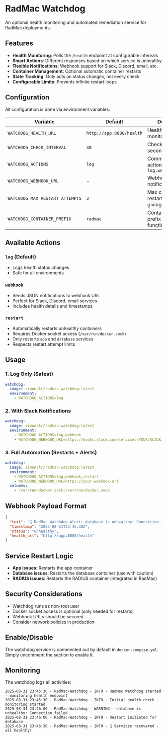 # RadMac Watchdog

An optional health monitoring and automated remediation service for RadMac deployments.

## Features

- **Health Monitoring**: Polls the `/health` endpoint at configurable intervals
- **Smart Actions**: Different responses based on which service is unhealthy
- **Flexible Notifications**: Webhook support for Slack, Discord, email, etc.
- **Container Management**: Optional automatic container restarts
- **State Tracking**: Only acts on status changes, not every check
- **Configurable Limits**: Prevents infinite restart loops

## Configuration

All configuration is done via environment variables:

| Variable | Default | Description |
|----------|---------|-------------|
| `WATCHDOG_HEALTH_URL` | `http://app:8080/health` | Health endpoint to monitor |
| `WATCHDOG_CHECK_INTERVAL` | `30` | Check interval in seconds |
| `WATCHDOG_ACTIONS` | `log` | Comma-separated actions: `log,webhook,restart` |
| `WATCHDOG_WEBHOOK_URL` | - | Webhook URL for notifications |
| `WATCHDOG_MAX_RESTART_ATTEMPTS` | `3` | Max container restarts before giving up |
| `WATCHDOG_CONTAINER_PREFIX` | `radmac` | Container name prefix for restart functionality |

## Available Actions

### `log` (Default)
- Logs health status changes
- Safe for all environments

### `webhook` 
- Sends JSON notifications to webhook URL
- Perfect for Slack, Discord, email services
- Includes health details and timestamps

### `restart`
- Automatically restarts unhealthy containers
- Requires Docker socket access (`/var/run/docker.sock`)
- Only restarts `app` and `database` services
- Respects restart attempt limits

## Usage

### 1. Log Only (Safest)
```yaml
watchdog:
  image: simonclr/radmac-watchdog:latest
  environment:
    - WATCHDOG_ACTIONS=log
```

### 2. With Slack Notifications
```yaml
watchdog:
  image: simonclr/radmac-watchdog:latest
  environment:
    - WATCHDOG_ACTIONS=log,webhook
    - WATCHDOG_WEBHOOK_URL=https://hooks.slack.com/services/YOUR/SLACK/WEBHOOK
```

### 3. Full Automation (Restarts + Alerts)
```yaml
watchdog:
  image: simonclr/radmac-watchdog:latest
  environment:
    - WATCHDOG_ACTIONS=log,webhook,restart
    - WATCHDOG_WEBHOOK_URL=https://your-webhook-url
  volumes:
    - /var/run/docker.sock:/var/run/docker.sock
```

## Webhook Payload Format

```json
{
  "text": "🚨 RadMac Watchdog Alert: database is unhealthy: Connection failed",
  "timestamp": "2025-08-31T23:45:30Z",
  "status": "unhealthy",
  "health_url": "http://app:8080/health"
}
```

## Service Restart Logic

- **App issues**: Restarts the app container
- **Database issues**: Restarts the database container (use with caution)
- **RADIUS issues**: Restarts the RADIUS container (integrated in RadMac)

## Security Considerations

- Watchdog runs as non-root user
- Docker socket access is optional (only needed for restarts)
- Webhook URLs should be secured
- Consider network policies in production

## Enable/Disable

The watchdog service is commented out by default in `docker-compose.yml`. Simply uncomment the section to enable it.

## Monitoring

The watchdog logs all activities:

```
2025-08-31 23:45:30 - RadMac-Watchdog - INFO - RadMac Watchdog started - monitoring health endpoint
2025-08-31 23:45:30 - RadMac-Watchdog - INFO - Initial health check - monitoring started
2025-08-31 23:46:00 - RadMac-Watchdog - WARNING - database is unhealthy: Connection failed
2025-08-31 23:46:00 - RadMac-Watchdog - INFO - Restart initiated for database
2025-08-31 23:46:30 - RadMac-Watchdog - INFO - 🎉 Services recovered - all healthy!
```
